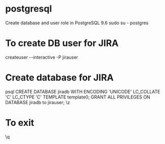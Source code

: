 # postgresql


Create database and user role in PostgreSQL 9.6
sudo su - postgres
# To create DB user for JIRA
createuser --interactive -P jirauser
# Create database for JIRA
psql
CREATE DATABASE jiradb WITH ENCODING 'UNICODE' LC_COLLATE 'C' LC_CTYPE 'C' TEMPLATE template0;
GRANT ALL PRIVILEGES ON DATABASE jiradb to jirauser;
\z
# To exit
\q
